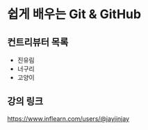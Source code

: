 # 쉽게 배우는 Git & GitHub

## 컨트리뷰터 목록

- 진유림
- 너구리
- 고양이

## 강의 링크

https://www.inflearn.com/users/@jayjinjay

